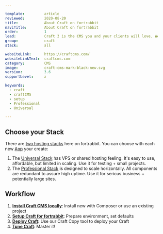 ```yaml
---

template:         article
reviewed:         2020-08-20
title:            About Craft on fortrabbit
naviTitle:        About Craft on fortrabbit
order:            1
lead:             Craft 3 is the CMS you and your clients will love. We love it too. Our aim is to help you — the developer — to successfully develop and deploy Craft here. This is your entry point. 
group:            craft
stack:            all

websiteLink:      https://craftcms.com/
websiteLinkText:  craftcms.com
category:         CMS
image:            craft-cms-mark-black-new.svg
version:          3.6
supportLevel:     a

keywords:
  - craft
  - craftCMS
  - setup
  - Professional
  - Universal

---
```


## Choose your Stack

There are [two hosting stacks](/stacks) here on fortrabbit. You can choose with each new [App](/app) your create:

1. The [Universal Stack](/app-uni) has VPS or shared hosting feeling. It's easy to use, affordable, but limited in scaling. Use it for testing + small projects.
2. The [Professional Stack](/app-pro) is designed to scale horizontally. All components are redundant to assure high uptime. Use it for serious business + potentially large sites. 


## Workflow

1. **[Install Craft CMS locally](craft-3-install-local)**: Install new with Composer or use an existing project
2. **[Setup Craft for fortrabbit](/craft-3-setup)**: Prepare environment, set defaults
3. **[Deploy Craft](/craft-3-deploy-craft-copy)**: Use our Craft Copy tool to deploy your Craft
5. **[Tune Craft](/craft-3-tune)**: Master it!